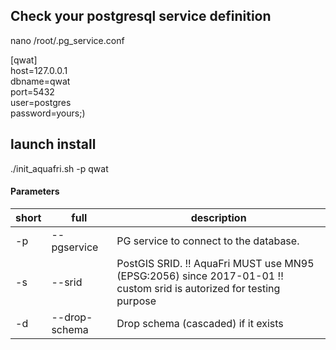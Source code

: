 ## Check your postgresql service definition

nano /root/.pg_service.conf

[qwat]  
host=127.0.0.1  
dbname=qwat  
port=5432  
user=postgres  
password=yours;)  

## launch install

./init_aquafri.sh -p qwat

#### Parameters
short | full | description
--- | --- | ---
-p|--pgservice | PG service to connect to the database. 
-s|--srid |PostGIS SRID. !! AquaFri MUST use MN95 (EPSG:2056) since 2017-01-01 !! custom srid is autorized for testing purpose 
-d|--drop-schema |Drop schema (cascaded) if it exists 
